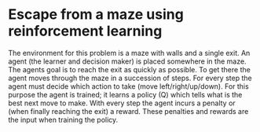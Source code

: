 # Escape from a maze using reinforcement learning

The environment for this problem is a maze with walls and a single exit. An agent (the learner and decision maker) is placed somewhere in the maze. The agents goal is to reach the exit as quickly as possible. To get there the agent moves through the maze in a succession of steps. For every step the agent must decide which action to take (move left/right/up/down). For this purpose the agent is trained; it learns a policy (Q) which tells what is the best next move to make. With every step the agent incurs a penalty or (when finally reaching the exit) a reward. These penalties and rewards are the input when training the policy.

